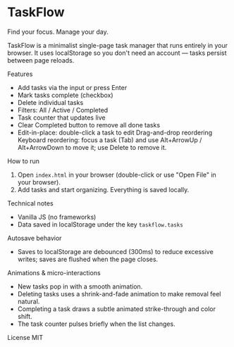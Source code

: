 # TaskFlow

Find your focus. Manage your day.

TaskFlow is a minimalist single-page task manager that runs entirely in your browser. It uses localStorage so you don't need an account — tasks persist between page reloads.

Features
- Add tasks via the input or press Enter
- Mark tasks complete (checkbox)
- Delete individual tasks
- Filters: All / Active / Completed
- Task counter that updates live
- Clear Completed button to remove all done tasks
- Edit-in-place: double-click a task to edit
 Drag-and-drop reordering
 Keyboard reordering: focus a task (Tab) and use Alt+ArrowUp / Alt+ArrowDown to move it; use Delete to remove it.

How to run
1. Open `index.html` in your browser (double-click or use "Open File" in your browser).
2. Add tasks and start organizing. Everything is saved locally.

Technical notes
- Vanilla JS (no frameworks)
- Data saved in localStorage under the key `taskflow.tasks`
 
 Autosave behavior
 - Saves to localStorage are debounced (300ms) to reduce excessive writes; saves are flushed when the page closes.

Animations & micro-interactions
- New tasks pop in with a smooth animation.
- Deleting tasks uses a shrink-and-fade animation to make removal feel natural.
- Completing a task draws a subtle animated strike-through and color shift.
- The task counter pulses briefly when the list changes.

License
MIT
